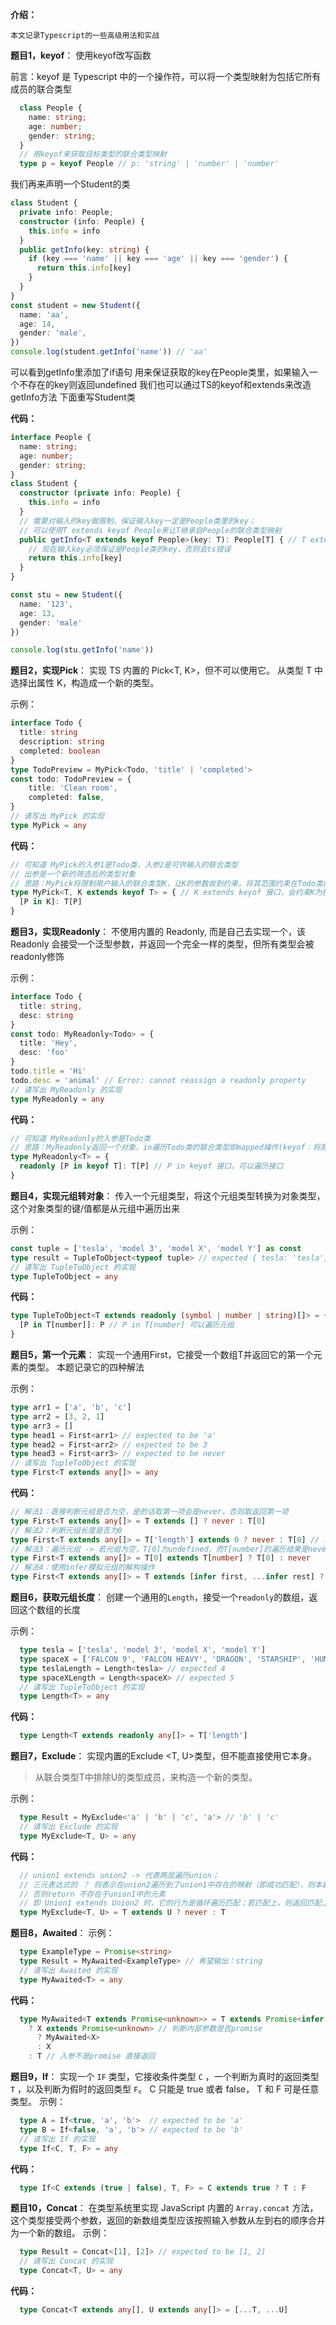 **介绍：**
```
本文记录Typescript的一些高级用法和实战
```

**题目1，keyof**：
使用keyof改写函数

前言：keyof 是 Typescript 中的一个操作符，可以将一个类型映射为包括它所有成员的联合类型

```typescript
  class People {
    name: string;
    age: number;
    gender: string;
  }
  // 用keyof来获取目标类型的联合类型映射
  type p = keyof People // p: 'string' | 'number' | 'number'
```
 
我们再来声明一个Student的类
```typescript
class Student {
  private info: People;
  constructor (info: People) {
    this.info = info
  }
  public getInfo(key: string) {
    if (key === 'name' || key === 'age' || key === 'gender') {
      return this.info[key]
    }
  }
}
const student = new Student({
  name: 'aa',
  age: 14,
  gender: 'male',
})
console.log(student.getInfo('name')) // 'aa'
```
可以看到getInfo里添加了if语句 用来保证获取的key在People类里，如果输入一个不存在的key则返回undefined
我们也可以通过TS的keyof和extends来改造getInfo方法
下面重写Student类

**代码：**
```typescript
interface People {
  name: string;
  age: number;
  gender: string;
}
class Student {
  constructor (private info: People) {
    this.info = info
  }
  // 需要对输入的key做限制，保证输入key一定是People类里的key；
  // 可以使用T extends keyof People来让T继承自People的联合类型映射
  public getInfo<T extends keyof People>(key: T): People[T] { // T extends keyof 接口，会约束T为接口中的某个合法联合类型
    // 现在输入key必须保证是People类的key，否则会ts错误
    return this.info[key]
  }
}

const stu = new Student({
  name: '123',
  age: 13,
  gender: 'male'
})

console.log(stu.getInfo('name'))
```


**题目2，实现Pick**：
实现 TS 内置的 Pick<T, K>，但不可以使用它。
从类型 T 中选择出属性 K，构造成一个新的类型。
 
示例：
```typescript
interface Todo {
  title: string
  description: string
  completed: boolean
}
type TodoPreview = MyPick<Todo, 'title' | 'completed'>
const todo: TodoPreview = {
    title: 'Clean room',
    completed: false,
}
// 请写出 MyPick 的实现
type MyPick = any
```

**代码：**
```typescript
// 可知道 MyPick的入参1是Todo类，入参2是可供输入的联合类型
// 出参是一个新的筛选后的类型对象
// 思路：MyPick将限制用户输入的联合类型K，让K的参数收到约束，将其范围约束在Todo类的联合类型映射里
type MyPick<T, K extends keyof T> = { // K extends keyof 接口，会约束K为接口T中的某个合法联合类型， 可用in来遍历
  [P in K]: T[P]
}
```


**题目3，实现Readonly**：
不使用内置的 Readonly<T>, 而是自己去实现一个，该 Readonly 会接受一个泛型参数，并返回一个完全一样的类型，但所有类型会被readonly修饰
 
示例：
```typescript
interface Todo {
  title: string,
  desc: string
}
const todo: MyReadonly<Todo> = {
  title: 'Hey',
  desc: 'foo'
}
todo.title = 'Hi'
todo.desc = 'animal' // Error: cannot reassign a readonly property
// 请写出 MyReadonly 的实现
type MyReadonly = any
```

**代码：**
```typescript
// 可知道 MyReadonly的入参是Todo类
// 思路：MyReadonly返回一个对象，in遍历Todo类的联合类型即mapped操作(keyof：将原接口用keyof映射为联合类型, 即lookup操作），将原接口每个属性设置到当前接口（取每个接口的值：indexed），并添加readonly修饰
type MyReadonly<T> = {
  readonly [P in keyof T]: T[P] // P in keyof 接口，可以遍历接口
}
```


**题目4，实现元组转对象**：
传入一个元组类型，将这个元组类型转换为对象类型，这个对象类型的键/值都是从元组中遍历出来
 
示例：
```typescript
const tuple = ['tesla', 'model 3', 'model X', 'model Y'] as const
type result = TupleToObject<typeof tuple> // expected { tesla: 'tesla', 'model 3': 'model 3', 'model X': 'model X', 'model Y': 'model Y'}
// 请写出 TupleToObject 的实现
type TupleToObject = any
```

**代码：**
```typescript
type TupleToObject<T extends readonly (symbol | number | string)[]> = { // 让T约束在可输入symbol、number、string的只读（readonly）的元组类型下
  [P in T[number]]: P // P in T[number] 可以遍历元组
}
```


**题目5，第一个元素**：
实现一个通用First<T>，它接受一个数组T并返回它的第一个元素的类型。
本题记录它的四种解法
 
示例：
```typescript
type arr1 = ['a', 'b', 'c']
type arr2 = [3, 2, 1]
type arr3 = []
type head1 = First<arr1> // expected to be 'a'
type head2 = First<arr2> // expected to be 3
type head3 = First<arr3> // expected to be never
// 请写出 TupleToObject 的实现
type First<T extends any[]> = any
```

**代码：**
```typescript
// 解法1：直接判断元组是否为空，是的话取第一项会是never，否则取返回第一项
type First<T extends any[]> = T extends [] ? never : T[0]
// 解法2：判断元组长度是否为0
type First<T extends any[]> = T['length'] extends 0 ? never : T[0] // 求length 是 indexed操作
// 解法3：遍历元组 -> 若元组为空，T[0]为undefined，而T[number]的遍历结果是never；若元祖非空，则T[0] 会存在于T[number]的遍历的union类型里；
type First<T extends any[]> = T[0] extends T[number] ? T[0] : never
// 解法4：使用infer模拟元组的解构操作
type First<T extends any[]> = T extends [infer first, ...infer rest] ? first : never

```


**题目6，获取元组长度**：
创建一个通用的`Length`，接受一个`readonly`的数组，返回这个数组的长度
 
示例：
```typescript
  type tesla = ['tesla', 'model 3', 'model X', 'model Y']
  type spaceX = ['FALCON 9', 'FALCON HEAVY', 'DRAGON', 'STARSHIP', 'HUMAN SPACEFLIGHT']
  type teslaLength = Length<tesla> // expected 4
  type spaceXLength = Length<spaceX> // expected 5
  // 请写出 TupleToObject 的实现
  type Length<T> = any
```

**代码：**
```typescript
  type Length<T extends readonly any[]> = T['length']
```


**题目7，Exclude**：
  实现内置的Exclude <T, U>类型，但不能直接使用它本身。
  > 从联合类型T中排除U的类型成员，来构造一个新的类型。
 
示例：
```typescript
  type Result = MyExclude<'a' | 'b' | 'c', 'a'> // 'b' | 'c'
  // 请写出 Exclude 的实现
  type MyExclude<T, U> = any
```

**代码：**
```typescript
  // union1 extends union2 -> 代表两层遍历union；
  // 三元表达式的 ？ 则表示在union2遍历到了union1中存在的映射（即成功匹配），则本题中剔除 返回never；
  // 否则return 不存在于union1中的元素
  // 即 Union1 extends Union2 时，它的行为是循环遍历匹配；若匹配上，则返回匹配上的Union类型
  type MyExclude<T, U> = T extends U ? never : T 
```


**题目8，Awaited**：
示例：
```typescript
  type ExampleType = Promise<string>
  type Result = MyAwaited<ExampleType> // 希望输出：string
  // 请写出 Awaited 的实现
  type MyAwaited<T> = any
```

**代码：**
```typescript
  type MyAwaited<T extends Promise<unknown>> = T extends Promise<infer X> 
    ? X extends Promise<unknown> // 判断内部参数是否promise
      ? MyAwaited<X>
      : X
    : T // 入参不是promise 直接返回
```


**题目9，If**：
实现一个 `IF` 类型，它接收条件类型 `C` ，一个判断为真时的返回类型 `T` ，以及判断为假时的返回类型 `F`。 C 只能是 true 或者 false， T 和 F 可是任意类型。
示例：
```typescript
  type A = If<true, 'a', 'b'>  // expected to be 'a'
  type B = If<false, 'a', 'b'> // expected to be 'b'
  // 请写出 If 的实现
  type If<C, T, F> = any
```

**代码：**
```typescript
  type If<C extends (true | false), T, F> = C extends true ? T : F
```


**题目10，Concat**：
在类型系统里实现 JavaScript 内置的 `Array.concat` 方法，这个类型接受两个参数，返回的新数组类型应该按照输入参数从左到右的顺序合并为一个新的数组。
示例：
```typescript
  type Result = Concat<[1], [2]> // expected to be [1, 2]
  // 请写出 Concat 的实现
  type Concat<T, U> = any
```

**代码：**
```typescript
  type Concat<T extends any[], U extends any[]> = [...T, ...U]
```